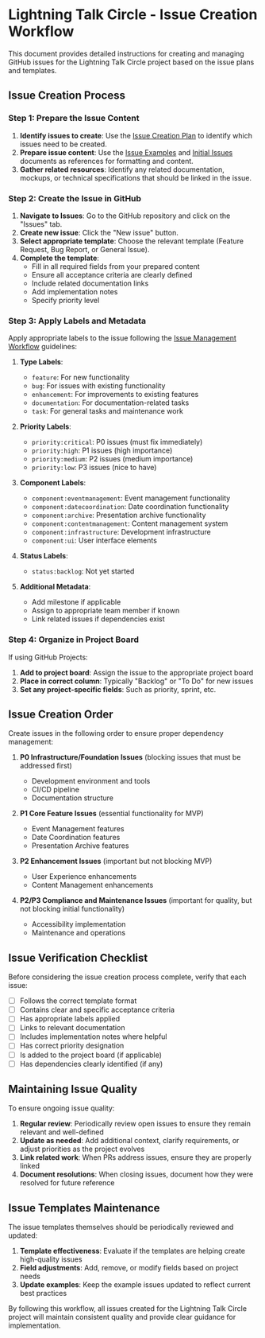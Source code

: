 # Lightning Talk Circle - Issue Creation Workflow

This document provides detailed instructions for creating and managing GitHub
issues for the Lightning Talk Circle project based on the issue plans and
templates.

## Issue Creation Process

### Step 1: Prepare the Issue Content

1. **Identify issues to create**: Use the
   [Issue Creation Plan](./issue-creation-plan.md) to identify which issues need
   to be created.
2. **Prepare issue content**: Use the
   [Issue Examples](/docs/project/issue-examples.md) and
   [Initial Issues](/docs/project/initial-issues.md) documents as references for
   formatting and content.
3. **Gather related resources**: Identify any related documentation, mockups, or
   technical specifications that should be linked in the issue.

### Step 2: Create the Issue in GitHub

1. **Navigate to Issues**: Go to the GitHub repository and click on the "Issues"
   tab.
2. **Create new issue**: Click the "New issue" button.
3. **Select appropriate template**: Choose the relevant template (Feature
   Request, Bug Report, or General Issue).
4. **Complete the template**:
   - Fill in all required fields from your prepared content
   - Ensure all acceptance criteria are clearly defined
   - Include related documentation links
   - Add implementation notes
   - Specify priority level

### Step 3: Apply Labels and Metadata

Apply appropriate labels to the issue following the
[Issue Management Workflow](/docs/project/issue-management-workflow.md)
guidelines:

1. **Type Labels**:
   - `feature`: For new functionality
   - `bug`: For issues with existing functionality
   - `enhancement`: For improvements to existing features
   - `documentation`: For documentation-related tasks
   - `task`: For general tasks and maintenance work

2. **Priority Labels**:
   - `priority:critical`: P0 issues (must fix immediately)
   - `priority:high`: P1 issues (high importance)
   - `priority:medium`: P2 issues (medium importance)
   - `priority:low`: P3 issues (nice to have)

3. **Component Labels**:
   - `component:eventmanagement`: Event management functionality
   - `component:datecoordination`: Date coordination functionality
   - `component:archive`: Presentation archive functionality
   - `component:contentmanagement`: Content management system
   - `component:infrastructure`: Development infrastructure
   - `component:ui`: User interface elements

4. **Status Labels**:
   - `status:backlog`: Not yet started

5. **Additional Metadata**:
   - Add milestone if applicable
   - Assign to appropriate team member if known
   - Link related issues if dependencies exist

### Step 4: Organize in Project Board

If using GitHub Projects:

1. **Add to project board**: Assign the issue to the appropriate project board
2. **Place in correct column**: Typically "Backlog" or "To Do" for new issues
3. **Set any project-specific fields**: Such as priority, sprint, etc.

## Issue Creation Order

Create issues in the following order to ensure proper dependency management:

1. **P0 Infrastructure/Foundation Issues** (blocking issues that must be
   addressed first)
   - Development environment and tools
   - CI/CD pipeline
   - Documentation structure

2. **P1 Core Feature Issues** (essential functionality for MVP)
   - Event Management features
   - Date Coordination features
   - Presentation Archive features

3. **P2 Enhancement Issues** (important but not blocking MVP)
   - User Experience enhancements
   - Content Management enhancements

4. **P2/P3 Compliance and Maintenance Issues** (important for quality, but not
   blocking initial functionality)
   - Accessibility implementation
   - Maintenance and operations

## Issue Verification Checklist

Before considering the issue creation process complete, verify that each issue:

- [ ] Follows the correct template format
- [ ] Contains clear and specific acceptance criteria
- [ ] Has appropriate labels applied
- [ ] Links to relevant documentation
- [ ] Includes implementation notes where helpful
- [ ] Has correct priority designation
- [ ] Is added to the project board (if applicable)
- [ ] Has dependencies clearly identified (if any)

## Maintaining Issue Quality

To ensure ongoing issue quality:

1. **Regular review**: Periodically review open issues to ensure they remain
   relevant and well-defined
2. **Update as needed**: Add additional context, clarify requirements, or adjust
   priorities as the project evolves
3. **Link related work**: When PRs address issues, ensure they are properly
   linked
4. **Document resolutions**: When closing issues, document how they were
   resolved for future reference

## Issue Templates Maintenance

The issue templates themselves should be periodically reviewed and updated:

1. **Template effectiveness**: Evaluate if the templates are helping create
   high-quality issues
2. **Field adjustments**: Add, remove, or modify fields based on project needs
3. **Update examples**: Keep the example issues updated to reflect current best
   practices

By following this workflow, all issues created for the Lightning Talk Circle
project will maintain consistent quality and provide clear guidance for
implementation.
